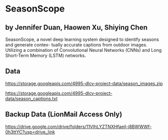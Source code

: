 # SeasonScope
## by Jennifer Duan, Haowen Xu, Shiying Chen
SeasonScope, a novel deep learning
system designed to identify seasons and generate contex-
tually accurate captions from outdoor images. Utilizing a
combination of Convolutional Neural Networks (CNNs)
and Long Short-Term Memory (LSTM) networks.

## Data
https://storage.googleapis.com/4995-dlcv-project-data/season_images.zip

https://storage.googleapis.com/4995-dlcv-project-data/season_captions.txt

## Backup Data (LionMail Access Only)
https://drive.google.com/drive/folders/11VlhLYZTNXHfaejl-i8BWWWf-0h3ttYC?usp=drive_link
